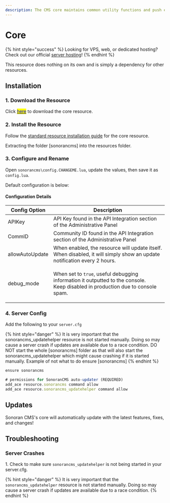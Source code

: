 ```yaml
---
description: The CMS core maintains common utility functions and push event handling.
---
```


# Core

{% hint style="success" %}
Looking for VPS, web, or dedicated hosting? Check out our official [server hosting](../../../../other-products/server-hosting.md)!
{% endhint %}

This resource does nothing on its own and is simply a dependency for other resources.

## Installation

### 1. Download the Resource

Click [<mark style="color:blue;">here</mark>](https://github.com/Sonoran-Software/sonorancms\_core/releases) to download the core resource.

### 2. Install the Resource

Follow the [standard resource installation guide](../gta-rp-resource-installation/) for the core resource.

Extracting the folder \[sonorancms] into the resources folder.

### 3. Configure and Rename

Open `sonorancms\config.CHANGEME.lua`, update the values, then save it as `config.lua`.

Default configuration is below:

#### Configuration Details

| Config Option   | Description                                                                                                                                         |
| --------------- | --------------------------------------------------------------------------------------------------------------------------------------------------- |
| APIKey          | API Key found in the API Integration section of the Administrative Panel                                                                            |
| CommID          | Community ID found in the API Integration section of the Administrative Panel                                                                       |
| allowAutoUpdate | When enabled, the resource will update itself. When disabled, it will simply show an update notification every 2 hours.                             |
| debug\_mode     | <p>When set to <code>true</code>, useful debugging information it outputted to the console.<br>Keep disabled in production due to console spam.</p> |

### 4. Server Config

Add the following to your `server.cfg`

{% hint style="danger" %}
It is very important that the sonorancms\_updatehelper resource is not started manually. Doing so may cause a server crash if updates are available due to a race condition. DO NOT start the whole \[sonorancms] folder as that will also start the sonorancms\_updatehelper which might cause crashing if it is started manually. Example of not what to do ensure \[sonorancms]
{% endhint %}

```javascript
ensure sonorancms

# permissions for SonoranCMS auto-updater (REQUIRED)
add_ace resource.sonorancms command allow
add_ace resource.sonorancms_updatehelper command allow
```

## Updates

Sonoran CMS's core will automatically update with the latest features, fixes, and changes!

## Troubleshooting

### Server Crashes

1\. Check to make sure `sonorancms_updatehelper` is not being started in your server.cfg.

{% hint style="danger" %}
It is very important that the `sonorancms_updatehelper` resource is not started manually. Doing so may cause a server crash if updates are available due to a race condition.
{% endhint %}
